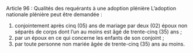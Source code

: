 Article 96 : Qualités des requérants à une adoption plénière
L’adoption nationale plénière peut être demandée :
1.  conjointement après cinq (05) ans de mariage par deux (02) époux non séparés de corps dont l’un au moins est âgé de trente-cinq (35) ans ;
2.  par un époux en ce qui concerne les enfants de son conjoint ;
3.  par toute personne non mariée âgée de trente-cinq (35) ans au moins.